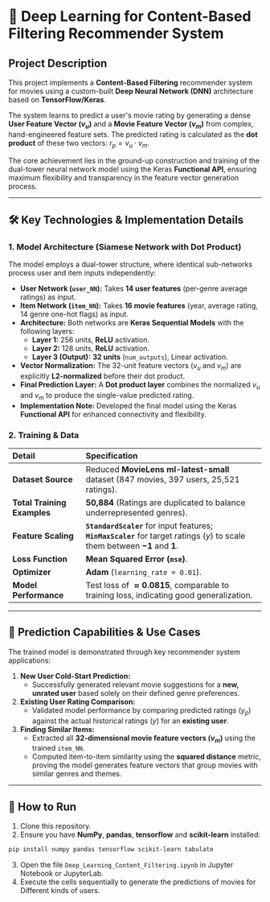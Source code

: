 # 🍿 Deep Learning for Content-Based Filtering Recommender System

## Project Description

This project implements a **Content-Based Filtering** recommender system for movies using a custom-built **Deep Neural Network (DNN)** architecture based on **TensorFlow/Keras**.

The system learns to predict a user's movie rating by generating a dense **User Feature Vector ($v_u$)** and a **Movie Feature Vector ($v_m$)** from complex, hand-engineered feature sets. The predicted rating is calculated as the **dot product** of these two vectors: $r_{p} = v_u \cdot v_m$.

The core achievement lies in the ground-up construction and training of the dual-tower neural network model using the Keras **Functional API**, ensuring maximum flexibility and transparency in the feature vector generation process.

---

## 🛠️ Key Technologies & Implementation Details

### **1. Model Architecture (Siamese Network with Dot Product)**

The model employs a dual-tower structure, where identical sub-networks process user and item inputs independently:

* **User Network (`user_NN`):** Takes **14 user features** (per-genre average ratings) as input.
* **Item Network (`item_NN`):** Takes **16 movie features** (year, average rating, 14 genre one-hot flags) as input.
* **Architecture:** Both networks are **Keras Sequential Models** with the following layers:
    * **Layer 1:** 256 units, **ReLU** activation.
    * **Layer 2:** 128 units, **ReLU** activation.
    * **Layer 3 (Output):** **32 units** (`num_outputs`), Linear activation.
* **Vector Normalization:** The 32-unit feature vectors ($v_u$ and $v_m$) are explicitly **L2-normalized** before their dot product.
* **Final Prediction Layer:** A **Dot product layer** combines the normalized $v_u$ and $v_m$ to produce the single-value predicted rating.
* **Implementation Note:** Developed the final model using the Keras **Functional API** for enhanced connectivity and flexibility.

### **2. Training & Data**

| Detail | Specification |
| :--- | :--- |
| **Dataset Source** | Reduced **MovieLens ml-latest-small** dataset (847 movies, 397 users, 25,521 ratings). |
| **Total Training Examples** | **50,884** (Ratings are duplicated to balance underrepresented genres). |
| **Feature Scaling** | **`StandardScaler`** for input features; **`MinMaxScaler`** for target ratings ($y$) to scale them between $\mathbf{-1}$ and $\mathbf{1}$. |
| **Loss Function** | **Mean Squared Error (`mse`)**. |
| **Optimizer** | **Adam** (`learning_rate = 0.01`). |
| **Model Performance** | Test loss of $\mathbf{\approx 0.0815}$, comparable to training loss, indicating good generalization. |

---

## 🎯 Prediction Capabilities & Use Cases

The trained model is demonstrated through key recommender system applications:

1.  **New User Cold-Start Prediction:**
    * Successfully generated relevant movie suggestions for a **new, unrated user** based solely on their defined genre preferences.
2.  **Existing User Rating Comparison:**
    * Validated model performance by comparing predicted ratings ($y_p$) against the actual historical ratings ($y$) for an **existing user**.
3.  **Finding Similar Items:**
    * Extracted all **32-dimensional movie feature vectors ($v_m$)** using the trained `item_NN`.
    * Computed item-to-item similarity using the **squared distance** metric, proving the model generates feature vectors that group movies with similar genres and themes.

---

## 🚀 How to Run

1.  Clone this repository.
2.  Ensure you have **NumPy**, **pandas**, **tensorflow** and **scikit-learn** installed:
```bash
pip install numpy pandas tensorflow scikit-learn tabulate
```
3. Open the file `Deep_Learning_Content_Filtering.ipynb` in Jupyter Notebook or JupyterLab.
4. Execute the cells sequentially to generate the predictions of movies for Different kinds of users.
